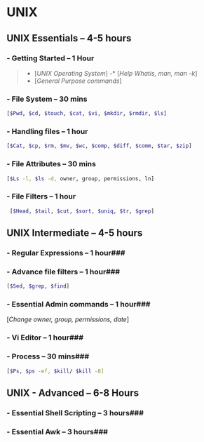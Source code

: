 # **UNIX**
## **UNIX Essentials – 4-5 hours**
### - Getting Started – 1 Hour ###
> * [_UNIX_ _Operating_ _System_]
> -* [_Help Whatis, man, man -k_]
> * [_General Purpose commands_]

### - File System – 30 mins ###
 ```sh 
 [$Pwd, $cd, $touch, $cat, $vi, $mkdir, $rmdir, $ls]
 ```

### - Handling files – 1 hour ###
 ```sh
 [$Cat, $cp, $rm, $mv, $wc, $comp, $diff, $comm, $tar, $zip]
 ```

### - File Attributes – 30 mins ###
 ```sh
 [$Ls -l, $ls -d, owner, group, permissions, ln]
```
### - File Filters – 1 hour ###
```sh
 [$Head, $tail, $cut, $sort, $uniq, $tr, $grep]
```

## **UNIX Intermediate – 4-5 hours**
### - Regular Expressions – 1 hour###

### - Advance file filters – 1 hour###
 ```sh 
 [$Sed, $grep, $find]
```

### - Essential Admin commands – 1 hour###
 [_Change owner, group, permissions, date_]

### - Vi Editor – 1 hour###

### - Process – 30 mins###
 ```sh
 [$Ps, $ps -ef, $kill/ $kill -8]
```

## **UNIX - Advanced – 6-8 Hours**
### - Essential Shell Scripting – 3 hours###
### - Essential Awk – 3 hours###
